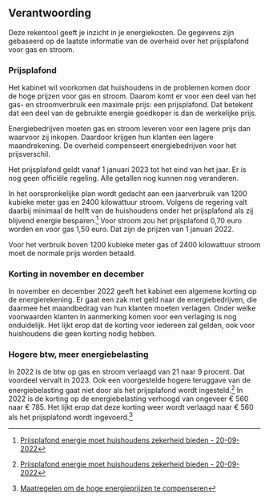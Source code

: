 ## Verantwoording

Deze rekentool geeft je inzicht in je energiekosten. De
gegevens zijn gebaseerd op de laatste informatie van de
overheid over het prijsplafond voor gas en stroom.

### Prijsplafond

Het kabinet wil voorkomen dat huishoudens in de problemen komen door de hoge prijzen voor gas en stroom.
Daarom komt er voor een deel van het
gas- en stroomverbruik een maximale prijs: een prijsplafond.
Dat betekent dat een deel van de gebruikte energie goedkoper
is dan de werkelijke prijs.

Energiebedrijven moeten gas en stroom leveren voor een
lagere prijs dan waarvoor zij inkopen. Daardoor
krijgen hun klanten een lagere maandrekening. De overheid
compenseert energiebedrijven voor het prijsverschil.

Het prijsplafond geldt vanaf 1 januari 2023 tot het
eind van het jaar. Er is nog geen officiële regeling. Alle
getallen nog kunnen nog veranderen.

In het oorspronkelijke plan wordt gedacht aan een
jaarverbruik van 1200 kubieke meter gas en
2400 kilowattuur stroom. Volgens de regering valt
daarbij minimaal de helft van de huishoudens onder het
prijsplafond als zij blijvend energie besparen.[^1]
Voor stroom zou het prijsplafond 0,70 euro worden en
voor gas 1,50 euro. Dat zijn de prijzen van 1 januari 2022. 

Voor het verbruik boven 1200 kubieke meter gas of 2400
kilowattuur stroom moet de normale prijs
worden betaald.

### Korting in november en december
In november en december 2022 geeft het kabinet een algemene korting op de energierekening. 
Er gaat een zak met geld naar de energiebedrijven, die daarmee het maandbedrag van hun klanten moeten verlagen.
Onder welke voorwaarden klanten in aanmerking komen voor een verlaging is nog onduidelijk. Het lijkt erop dat de korting voor iedereen zal gelden, ook voor huishoudens die geen korting nodig hebben.    

### Hogere btw, meer energiebelasting
In 2022 is de btw op gas en stroom verlaagd van 21 naar 
9 procent. Dat voordeel vervalt in 2023. Ook een 
voorgestelde hogere teruggave van de energiebelasting gaat niet 
door als het prijsplafond wordt ingesteld.[^1] 
In 2022 is de korting op de energiebelasting verhoogd van ongeveer &euro; 560 naar &euro; 785. 
Het lijkt erop dat deze korting weer wordt verlaagd naar &euro; 560 als het prijsplafond wordt ingevoerd.[^2]  

[^1]: [Prijsplafond energie moet huishoudens zekerheid bieden - 20-09-2022](https://www.rijksoverheid.nl/onderwerpen/prinsjesdag/nieuws/2022/09/20/prijsplafond-energie-moet-huishoudens-zekerheid-bieden)
[^2]: [Maatregelen om de hoge energieprijzen te compenseren](https://www.rijksoverheid.nl/onderwerpen/koopkracht/stijgende-energierekening-deels-gecompenseerd)
[^3]: [Zeer koude winter betekent 30% meer gasverbruik](https://www.weerplaza.nl/weerinhetnieuws/tot-ruim-30-meer-gasverbruik-in-koude-winters/7313/#:~:text=Zeer%20koude%20winter%20betekent%2030,3000%20tot%20ruim%203200%20graaddagen.)